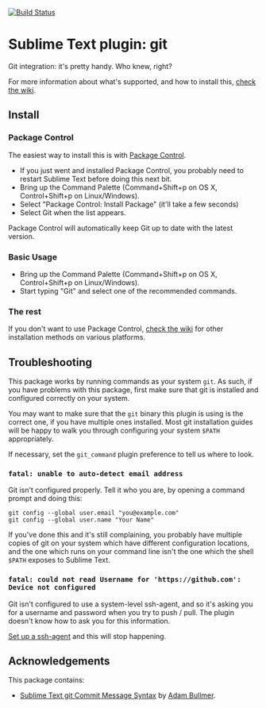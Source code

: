 [![Build Status](https://travis-ci.org/kemayo/sublime-text-git.svg?branch=master)](https://travis-ci.org/kemayo/sublime-text-git)
# Sublime Text plugin: git

Git integration: it's pretty handy. Who knew, right?

For more information about what's supported, and how to install this, [check the wiki](https://github.com/kemayo/sublime-text-git/wiki).

## Install

### Package Control

The easiest way to install this is with [Package Control](http://wbond.net/sublime\_packages/package\_control).

 * If you just went and installed Package Control, you probably need to restart Sublime Text before doing this next bit.
 * Bring up the Command Palette (Command+Shift+p on OS X, Control+Shift+p on Linux/Windows).
 * Select "Package Control: Install Package" (it'll take a few seconds)
 * Select Git when the list appears.

Package Control will automatically keep Git up to date with the latest version.

### Basic Usage

 * Bring up the Command Palette (Command+Shift+p on OS X, Control+Shift+p on Linux/Windows).
 * Start typing "Git" and select one of the recommended commands.

### The rest

If you don't want to use Package Control, [check the wiki](https://github.com/kemayo/sublime-text-git/wiki) for other installation methods on various platforms.

## Troubleshooting

This package works by running commands as your system `git`. As such, if you have problems with this package, first make sure that git is installed and configured correctly on your system.

You may want to make sure that the `git` binary this plugin is using is the correct one, if you have multiple ones installed. Most git installation guides will be happy to walk you through configuring your system `$PATH` appropriately.

If necessary, set the `git_command` plugin preference to tell us where to look.

### `fatal: unable to auto-detect email address`

Git isn't configured properly. Tell it who you are, by opening a command prompt and doing this:

    git config --global user.email "you@example.com"
    git config --global user.name "Your Name"

If you've done this and it's still complaining, you probably have multiple copies of git on your system which have different configuration locations, and the one which runs on your command line isn't the one which the shell `$PATH` exposes to Sublime Text.

### `fatal: could not read Username for 'https://github.com': Device not configured`

Git isn't configured to use a system-level ssh-agent, and so it's asking you for a username and password when you try to push / pull. The plugin doesn't know how to ask you for this information.

[Set up a ssh-agent](https://help.github.com/articles/generating-a-new-ssh-key-and-adding-it-to-the-ssh-agent/#adding-your-ssh-key-to-the-ssh-agent) and this will stop happening.

## Acknowledgements

This package contains:

* [Sublime Text git Commit Message Syntax](https://github.com/adambullmer/sublime_git_commit_syntax) by [Adam Bullmer](https://github.com/adambullmer).
